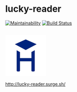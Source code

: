 # lucky-reader

[![Maintainability](https://api.codeclimate.com/v1/badges/7063feb2e8abc7edc3b0/maintainability)](https://codeclimate.com/github/Luckybox59/frontend-project-lvl3/maintainability)
[![Build Status](https://travis-ci.com/Luckybox59/frontend-project-lvl3.svg?branch=master)](https://travis-ci.com/Luckybox59/frontend-project-lvl3)

##
[![Hexlet Ltd. logo](https://raw.githubusercontent.com/Hexlet/hexletguides.github.io/master/images/hexlet_logo128.png)](https://ru.hexlet.io/pages/about?utm_source=github&utm_medium=link&utm_campaign=webpack-package)

http://lucky-reader.surge.sh/